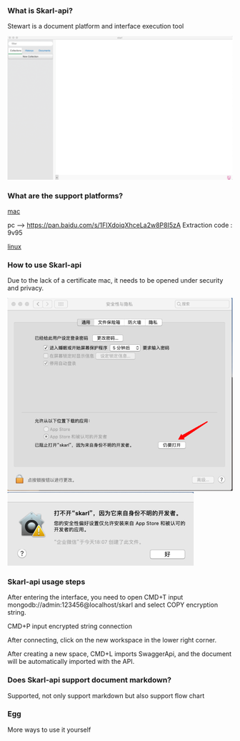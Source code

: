 ### What is Skarl-api?
Stewart is a document platform and interface execution tool

![image](images/1.png)

### What are the support platforms?

[mac](skarl-mac.zip "mac")

pc --> https://pan.baidu.com/s/1FIXdoiqXhceLa2w8P8I5zA Extraction code : 9v95

[linux](skarl-linux.zip "linux")

### How to use Skarl-api
Due to the lack of a certificate mac, it needs to be opened under security and privacy.

![image](images/2.png)
![image](images/3.png)

### Skarl-api usage steps

After entering the interface, you need to open CMD+T input mongodb://admin:123456@localhost/skarl and select COPY encryption string.

CMD+P input encrypted string connection

After connecting, click on the new workspace in the lower right corner.

After creating a new space, CMD+L imports SwaggerApi, and the document will be automatically imported with the API.

### Does Skarl-api support document markdown?

Supported, not only support markdown but also support flow chart

### Egg
More ways to use it yourself
